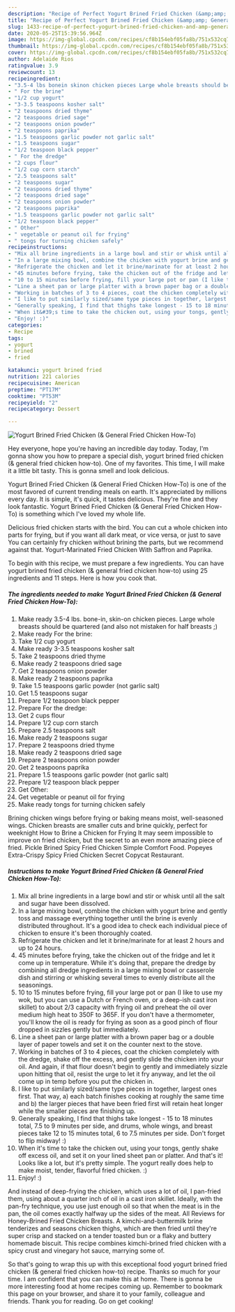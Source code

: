 ```yaml
---
description: "Recipe of Perfect Yogurt Brined Fried Chicken (&amp;amp; General Fried Chicken How-To)"
title: "Recipe of Perfect Yogurt Brined Fried Chicken (&amp;amp; General Fried Chicken How-To)"
slug: 1433-recipe-of-perfect-yogurt-brined-fried-chicken-and-amp-general-fried-chicken-how-to
date: 2020-05-25T15:39:56.964Z
image: https://img-global.cpcdn.com/recipes/cf8b154ebf05fa8b/751x532cq70/yogurt-brined-fried-chicken-general-fried-chicken-how-to-recipe-main-photo.jpg
thumbnail: https://img-global.cpcdn.com/recipes/cf8b154ebf05fa8b/751x532cq70/yogurt-brined-fried-chicken-general-fried-chicken-how-to-recipe-main-photo.jpg
cover: https://img-global.cpcdn.com/recipes/cf8b154ebf05fa8b/751x532cq70/yogurt-brined-fried-chicken-general-fried-chicken-how-to-recipe-main-photo.jpg
author: Adelaide Rios
ratingvalue: 3.9
reviewcount: 13
recipeingredient:
- "3.5-4 lbs bonein skinon chicken pieces Large whole breasts should be quartered and also not mistaken for half breasts "
- " For the brine"
- "1/2 cup yogurt"
- "3-3.5 teaspoons kosher salt"
- "2 teaspoons dried thyme"
- "2 teaspoons dried sage"
- "2 teaspoons onion powder"
- "2 teaspoons paprika"
- "1.5 teaspoons garlic powder not garlic salt"
- "1.5 teaspoons sugar"
- "1/2 teaspoon black pepper"
- " For the dredge"
- "2 cups flour"
- "1/2 cup corn starch"
- "2.5 teaspoons salt"
- "2 teaspoons sugar"
- "2 teaspoons dried thyme"
- "2 teaspoons dried sage"
- "2 teaspoons onion powder"
- "2 teaspoons paprika"
- "1.5 teaspoons garlic powder not garlic salt"
- "1/2 teaspoon black pepper"
- " Other"
- " vegetable or peanut oil for frying"
- " tongs for turning chicken safely"
recipeinstructions:
- "Mix all brine ingredients in a large bowl and stir or whisk until all the salt and sugar have been dissolved."
- "In a large mixing bowl, combine the chicken with yogurt brine and gently toss and massage everything together until the brine is evenly distributed throughout. It&#39;s a good idea to check each individual piece of chicken to ensure it&#39;s been thoroughly coated."
- "Refrigerate the chicken and let it brine/marinate for at least 2 hours and up to 24 hours."
- "45 minutes before frying, take the chicken out of the fridge and let it come up in temperature. While it&#39;s doing that, prepare the dredge by combining all dredge ingredients in a large mixing bowl or casserole dish and stirring or whisking several times to evenly distribute all the seasonings."
- "10 to 15 minutes before frying, fill your large pot or pan (I like to use my wok, but you can use a Dutch or French oven, or a deep-ish cast iron skillet) to about 2/3 capacity with frying oil and preheat the oil over medium high heat to 350F to 365F. If you don&#39;t have a thermometer, you&#39;ll know the oil is ready for frying as soon as a good pinch of flour dropped in sizzles gently but immediately."
- "Line a sheet pan or large platter with a brown paper bag or a double layer of paper towels and set it on the counter next to the stove."
- "Working in batches of 3 to 4 pieces, coat the chicken completely with the dredge, shake off the excess, and gently slide the chicken into your oil. And again, if that flour doesn&#39;t begin to gently and immediately sizzle upon hitting that oil, resist the urge to let it fry anyway, and let the oil come up in temp before you put the chicken in."
- "I like to put similarly sized/same type pieces in together, largest ones first. That way, a) each batch finishes cooking at roughly the same time and b) the larger pieces that have been fried first will retain heat longer while the smaller pieces are finishing up."
- "Generally speaking, I find that thighs take longest - 15 to 18 minutes total, 7.5 to 9 minutes per side, and drums, whole wings, and breast pieces take 12 to 15 minutes total, 6 to 7.5 minutes per side. Don&#39;t forget to flip midway! :)"
- "When it&#39;s time to take the chicken out, using your tongs, gently shake off excess oil, and set it on your lined sheet pan or platter. And that&#39;s it! Looks like a lot, but it&#39;s pretty simple. The yogurt really does help to make moist, tender, flavorful fried chicken. :)"
- "Enjoy! :)"
categories:
- Recipe
tags:
- yogurt
- brined
- fried

katakunci: yogurt brined fried 
nutrition: 221 calories
recipecuisine: American
preptime: "PT17M"
cooktime: "PT53M"
recipeyield: "2"
recipecategory: Dessert

---
```



![Yogurt Brined Fried Chicken (&amp; General Fried Chicken How-To)](https://img-global.cpcdn.com/recipes/cf8b154ebf05fa8b/751x532cq70/yogurt-brined-fried-chicken-general-fried-chicken-how-to-recipe-main-photo.jpg)

Hey everyone, hope you're having an incredible day today. Today, I'm gonna show you how to prepare a special dish, yogurt brined fried chicken (&amp; general fried chicken how-to). One of my favorites. This time, I will make it a little bit tasty. This is gonna smell and look delicious.

Yogurt Brined Fried Chicken (&amp; General Fried Chicken How-To) is one of the most favored of current trending meals on earth. It's appreciated by millions every day. It is simple, it's quick, it tastes delicious. They're fine and they look fantastic. Yogurt Brined Fried Chicken (&amp; General Fried Chicken How-To) is something which I've loved my whole life.

Delicious fried chicken starts with the bird. You can cut a whole chicken into parts for frying, but if you want all dark meat, or vice versa, or just to save You can certainly fry chicken without brining the parts, but we recommend against that. Yogurt-Marinated Fried Chicken With Saffron and Paprika.


To begin with this recipe, we must prepare a few ingredients. You can have yogurt brined fried chicken (&amp; general fried chicken how-to) using 25 ingredients and 11 steps. Here is how you cook that.

<!--inarticleads1-->

##### The ingredients needed to make Yogurt Brined Fried Chicken (&amp; General Fried Chicken How-To):

1. Make ready 3.5-4 lbs. bone-in, skin-on chicken pieces. Large whole breasts should be quartered (and also not mistaken for half breasts ;)
1. Make ready  For the brine:
1. Take 1/2 cup yogurt
1. Make ready 3-3.5 teaspoons kosher salt
1. Take 2 teaspoons dried thyme
1. Make ready 2 teaspoons dried sage
1. Get 2 teaspoons onion powder
1. Make ready 2 teaspoons paprika
1. Take 1.5 teaspoons garlic powder (not garlic salt)
1. Get 1.5 teaspoons sugar
1. Prepare 1/2 teaspoon black pepper
1. Prepare  For the dredge:
1. Get 2 cups flour
1. Prepare 1/2 cup corn starch
1. Prepare 2.5 teaspoons salt
1. Make ready 2 teaspoons sugar
1. Prepare 2 teaspoons dried thyme
1. Make ready 2 teaspoons dried sage
1. Prepare 2 teaspoons onion powder
1. Get 2 teaspoons paprika
1. Prepare 1.5 teaspoons garlic powder (not garlic salt)
1. Prepare 1/2 teaspoon black pepper
1. Get  Other:
1. Get  vegetable or peanut oil for frying
1. Make ready  tongs for turning chicken safely


Brining chicken wings before frying or baking means moist, well-seasoned wings. Chicken breasts are smaller cuts and brine quickly, perfect for weeknight How to Brine a Chicken for Frying It may seem impossible to improve on fried chicken, but the secret to an even more amazing piece of fried. Pickle Brined Spicy Fried Chicken Simple Comfort Food. Popeyes Extra-Crispy Spicy Fried Chicken Secret Copycat Restaurant. 

<!--inarticleads2-->

##### Instructions to make Yogurt Brined Fried Chicken (&amp; General Fried Chicken How-To):

1. Mix all brine ingredients in a large bowl and stir or whisk until all the salt and sugar have been dissolved.
1. In a large mixing bowl, combine the chicken with yogurt brine and gently toss and massage everything together until the brine is evenly distributed throughout. It&#39;s a good idea to check each individual piece of chicken to ensure it&#39;s been thoroughly coated.
1. Refrigerate the chicken and let it brine/marinate for at least 2 hours and up to 24 hours.
1. 45 minutes before frying, take the chicken out of the fridge and let it come up in temperature. While it&#39;s doing that, prepare the dredge by combining all dredge ingredients in a large mixing bowl or casserole dish and stirring or whisking several times to evenly distribute all the seasonings.
1. 10 to 15 minutes before frying, fill your large pot or pan (I like to use my wok, but you can use a Dutch or French oven, or a deep-ish cast iron skillet) to about 2/3 capacity with frying oil and preheat the oil over medium high heat to 350F to 365F. If you don&#39;t have a thermometer, you&#39;ll know the oil is ready for frying as soon as a good pinch of flour dropped in sizzles gently but immediately.
1. Line a sheet pan or large platter with a brown paper bag or a double layer of paper towels and set it on the counter next to the stove.
1. Working in batches of 3 to 4 pieces, coat the chicken completely with the dredge, shake off the excess, and gently slide the chicken into your oil. And again, if that flour doesn&#39;t begin to gently and immediately sizzle upon hitting that oil, resist the urge to let it fry anyway, and let the oil come up in temp before you put the chicken in.
1. I like to put similarly sized/same type pieces in together, largest ones first. That way, a) each batch finishes cooking at roughly the same time and b) the larger pieces that have been fried first will retain heat longer while the smaller pieces are finishing up.
1. Generally speaking, I find that thighs take longest - 15 to 18 minutes total, 7.5 to 9 minutes per side, and drums, whole wings, and breast pieces take 12 to 15 minutes total, 6 to 7.5 minutes per side. Don&#39;t forget to flip midway! :)
1. When it&#39;s time to take the chicken out, using your tongs, gently shake off excess oil, and set it on your lined sheet pan or platter. And that&#39;s it! Looks like a lot, but it&#39;s pretty simple. The yogurt really does help to make moist, tender, flavorful fried chicken. :)
1. Enjoy! :)


And instead of deep-frying the chicken, which uses a lot of oil, I pan-fried them, using about a quarter inch of oil in a cast iron skillet. Ideally, with the pan-fry technique, you use just enough oil so that when the meat is in the pan, the oil comes exactly halfway up the sides of the meat. All Reviews for Honey-Brined Fried Chicken Breasts. A kimchi-and-buttermilk brine tenderizes and seasons chicken thighs, which are then fried until they&#39;re super crisp and stacked on a tender toasted bun or a flaky and buttery homemade biscuit. This recipe combines kimchi-brined fried chicken with a spicy crust and vinegary hot sauce, marrying some of. 

So that's going to wrap this up with this exceptional food yogurt brined fried chicken (&amp; general fried chicken how-to) recipe. Thanks so much for your time. I am confident that you can make this at home. There is gonna be more interesting food at home recipes coming up. Remember to bookmark this page on your browser, and share it to your family, colleague and friends. Thank you for reading. Go on get cooking!
